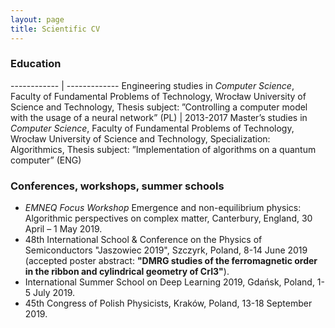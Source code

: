 ```yaml
---
layout: page
title: Scientific CV
---
```


### Education

------------ | -------------
Engineering studies in *Computer Science*, Faculty of Fundamental Problems of Technology,
Wrocław University of Science and Technology,
Thesis subject: ”Controlling a computer model with the usage of a neural network” (PL) | 2013-2017
Master’s studies in *Computer Science*, Faculty of Fundamental Problems of Technology,
Wrocław University of Science and Technology, Specialization: Algorithmics,
Thesis subject: ”Implementation of algorithms on a quantum
computer” (ENG)

### Conferences, workshops, summer schools

- *EMNEQ Focus Workshop* Emergence and non-equilibrium physics: Algorithmic perspectives on complex matter, Canterbury, England, 30 April – 1 May 2019.
- 48th International School & Conference on the Physics of Semiconductors
"Jaszowiec 2019", Szczyrk, Poland, 8-14 June 2019 (accepted poster abstract: **"DMRG studies of the ferromagnetic order in the ribbon and cylindrical geometry of CrI3"**).
- International Summer School on Deep Learning 2019, Gdańsk, Poland, 1-5 July 2019.
- 45th Congress of Polish Physicists, Kraków, Poland, 13-18 September 2019.
